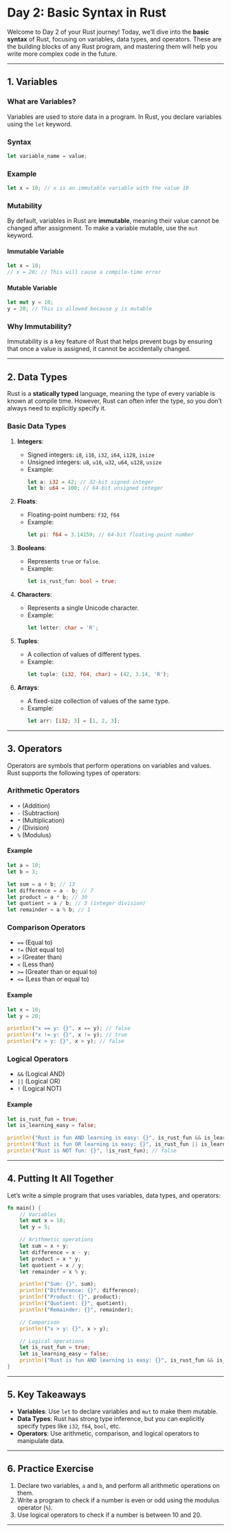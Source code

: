 # **Day 2: Basic Syntax in Rust**

Welcome to Day 2 of your Rust journey! Today, we’ll dive into the **basic syntax** of Rust, focusing on variables, data types, and operators. These are the building blocks of any Rust program, and mastering them will help you write more complex code in the future.

---

## **1. Variables**

### **What are Variables?**
Variables are used to store data in a program. In Rust, you declare variables using the `let` keyword.

### **Syntax**
```rust
let variable_name = value;
```

### **Example**
```rust
let x = 10; // x is an immutable variable with the value 10
```

### **Mutability**
By default, variables in Rust are **immutable**, meaning their value cannot be changed after assignment. To make a variable mutable, use the `mut` keyword.

#### **Immutable Variable**
```rust
let x = 10;
// x = 20; // This will cause a compile-time error
```

#### **Mutable Variable**
```rust
let mut y = 10;
y = 20; // This is allowed because y is mutable
```

### **Why Immutability?**
Immutability is a key feature of Rust that helps prevent bugs by ensuring that once a value is assigned, it cannot be accidentally changed.

---

## **2. Data Types**

Rust is a **statically typed** language, meaning the type of every variable is known at compile time. However, Rust can often infer the type, so you don’t always need to explicitly specify it.

### **Basic Data Types**
1. **Integers**:
   - Signed integers: `i8`, `i16`, `i32`, `i64`, `i128`, `isize`
   - Unsigned integers: `u8`, `u16`, `u32`, `u64`, `u128`, `usize`
   - Example:
     ```rust
     let a: i32 = 42; // 32-bit signed integer
     let b: u64 = 100; // 64-bit unsigned integer
     ```

2. **Floats**:
   - Floating-point numbers: `f32`, `f64`
   - Example:
     ```rust
     let pi: f64 = 3.14159; // 64-bit floating-point number
     ```

3. **Booleans**:
   - Represents `true` or `false`.
   - Example:
     ```rust
     let is_rust_fun: bool = true;
     ```

4. **Characters**:
   - Represents a single Unicode character.
   - Example:
     ```rust
     let letter: char = 'R';
     ```

5. **Tuples**:
   - A collection of values of different types.
   - Example:
     ```rust
     let tuple: (i32, f64, char) = (42, 3.14, 'R');
     ```

6. **Arrays**:
   - A fixed-size collection of values of the same type.
   - Example:
     ```rust
     let arr: [i32; 3] = [1, 2, 3];
     ```

---

## **3. Operators**

Operators are symbols that perform operations on variables and values. Rust supports the following types of operators:

### **Arithmetic Operators**
- `+` (Addition)
- `-` (Subtraction)
- `*` (Multiplication)
- `/` (Division)
- `%` (Modulus)

#### **Example**
```rust
let a = 10;
let b = 3;

let sum = a + b; // 13
let difference = a - b; // 7
let product = a * b; // 30
let quotient = a / b; // 3 (integer division)
let remainder = a % b; // 1
```

### **Comparison Operators**
- `==` (Equal to)
- `!=` (Not equal to)
- `>` (Greater than)
- `<` (Less than)
- `>=` (Greater than or equal to)
- `<=` (Less than or equal to)

#### **Example**
```rust
let x = 10;
let y = 20;

println!("x == y: {}", x == y); // false
println!("x != y: {}", x != y); // true
println!("x > y: {}", x > y); // false
```

### **Logical Operators**
- `&&` (Logical AND)
- `||` (Logical OR)
- `!` (Logical NOT)

#### **Example**
```rust
let is_rust_fun = true;
let is_learning_easy = false;

println!("Rust is fun AND learning is easy: {}", is_rust_fun && is_learning_easy); // false
println!("Rust is fun OR learning is easy: {}", is_rust_fun || is_learning_easy); // true
println!("Rust is NOT fun: {}", !is_rust_fun); // false
```

---

## **4. Putting It All Together**

Let’s write a simple program that uses variables, data types, and operators:

```rust
fn main() {
    // Variables
    let mut x = 10;
    let y = 5;

    // Arithmetic operations
    let sum = x + y;
    let difference = x - y;
    let product = x * y;
    let quotient = x / y;
    let remainder = x % y;

    println!("Sum: {}", sum);
    println!("Difference: {}", difference);
    println!("Product: {}", product);
    println!("Quotient: {}", quotient);
    println!("Remainder: {}", remainder);

    // Comparison
    println!("x > y: {}", x > y);

    // Logical operations
    let is_rust_fun = true;
    let is_learning_easy = false;
    println!("Rust is fun AND learning is easy: {}", is_rust_fun && is_learning_easy);
}
```

---

## **5. Key Takeaways**
- **Variables**: Use `let` to declare variables and `mut` to make them mutable.
- **Data Types**: Rust has strong type inference, but you can explicitly specify types like `i32`, `f64`, `bool`, etc.
- **Operators**: Use arithmetic, comparison, and logical operators to manipulate data.

---

## **6. Practice Exercise**
1. Declare two variables, `a` and `b`, and perform all arithmetic operations on them.
2. Write a program to check if a number is even or odd using the modulus operator (`%`).
3. Use logical operators to check if a number is between 10 and 20.

---

